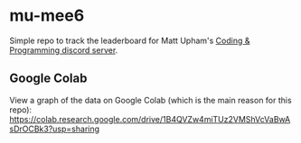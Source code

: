 # mu-mee6
Simple repo to track the leaderboard for Matt Upham's [Coding & Programming discord server](https://discord.gg/5sGQ2zcQtR).

## Google Colab
View a graph of the data on Google Colab (which is the main reason for this repo):  
https://colab.research.google.com/drive/1B4QVZw4miTUz2VMShVcVaBwAsDrOCBk3?usp=sharing